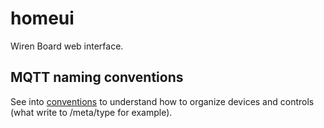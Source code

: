 # homeui

Wiren Board web interface.

## MQTT naming conventions

See into [conventions](https://github.com/wirenboard/conventions/blob/main/README.md) to understand how to organize devices and controls (what write to /meta/type for example).
